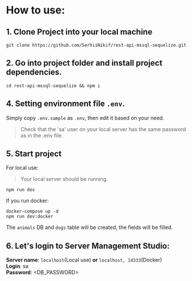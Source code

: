 # How to use:

## 1. Clone Project into your local machine
```
git clone https://github.com/SerhiiNikif/rest-api-mssql-sequelize.git
```

## 2. Go into project folder and install project dependencies.

```
cd rest-api-mssql-sequelize && npm i
```

## 4. Setting environment file `.env`.
Simply copy `.env.sample` as `.env`, then edit it based on your need.
> Check that the 'sa' user on your local server has the same password as in the .env file.

## 5. Start project
For local use:
> Your local server should be running.
```
npm run dev
```

If you run docker:
```
docker-compose up -d
npm run dev:docker
```
The `animals` DB and `dogs` table will be created, the fields will be filled.

## 6. Let's login to Server Management Studio:
__Server name__: `localhost`(Local use) __or__ `localhost, 14333`(Docker)  
__Login__: sa  
__Password__: <DB_PASSWORD>  
